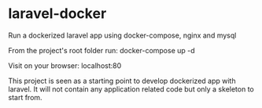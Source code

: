 # laravel-docker
Run a dockerized laravel app using docker-compose, nginx and mysql

From the project's root folder run:
docker-compose up -d

Visit on your browser: 
localhost:80

This project is seen as a starting point to develop dockerized app with laravel. It will not contain any application related code but only a skeleton to start from.
